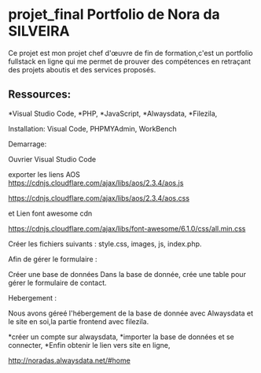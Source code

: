 # projet_final Portfolio de Nora da SILVEIRA 
Ce projet est mon projet chef d'œuvre de fin de formation,c'est un portfolio fullstack en ligne qui me permet de prouver des compétences en retraçant des projets aboutis et des services proposés.

## Ressources:
*Visual Studio Code,
*PHP,
*JavaScript,
*Alwaysdata,
*Filezila,

Installation: 
Visual Code,
PHPMYAdmin,
WorkBench

Demarrage: 

Ouvrier Visual Studio Code

exporter les liens AOS 
https://cdnjs.cloudflare.com/ajax/libs/aos/2.3.4/aos.js

https://cdnjs.cloudflare.com/ajax/libs/aos/2.3.4/aos.css 

et Lien font awesome cdn

https://cdnjs.cloudflare.com/ajax/libs/font-awesome/6.1.0/css/all.min.css

Créer les fichiers suivants :
style.css,
images,
js,
index.php.

Afin de gérer le formulaire :

Créer une base de données
Dans la base de donnée, crée une table pour gérer le formulaire de contact.

Hebergement :

Nous avons géreé l'hébergement de la base de donnée avec Alwaysdata 
et le site en soi,la partie frontend avec filezila.

*créer un compte sur alwaysdata,
*importer la base de données et se connecter,
*Enfin obtenir le lien vers site en ligne,

http://noradas.alwaysdata.net/#home
